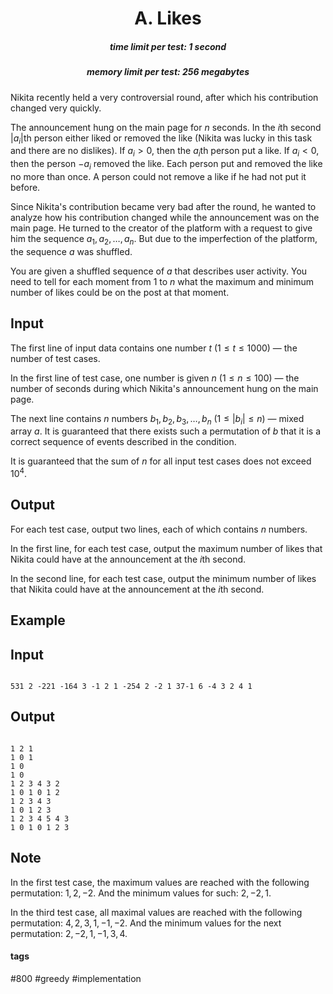 <h1 style='text-align: center;'> A. Likes</h1>

<h5 style='text-align: center;'>time limit per test: 1 second</h5>
<h5 style='text-align: center;'>memory limit per test: 256 megabytes</h5>

Nikita recently held a very controversial round, after which his contribution changed very quickly.

The announcement hung on the main page for $n$ seconds. In the $i$th second $|a_i|$th person either liked or removed the like (Nikita was lucky in this task and there are no dislikes). If $a_i > 0$, then the $a_i$th person put a like. If $a_i < 0$, then the person $-a_i$ removed the like. Each person put and removed the like no more than once. A person could not remove a like if he had not put it before.

Since Nikita's contribution became very bad after the round, he wanted to analyze how his contribution changed while the announcement was on the main page. He turned to the creator of the platform with a request to give him the sequence $a_1, a_2, \ldots, a_n$. But due to the imperfection of the platform, the sequence $a$ was shuffled.

You are given a shuffled sequence of $a$ that describes user activity. You need to tell for each moment from $1$ to $n$ what the maximum and minimum number of likes could be on the post at that moment.

## Input

The first line of input data contains one number $t$ ($1 \leqslant t \leqslant 1000$) — the number of test cases.

In the first line of test case, one number is given $n$ ($1 \leqslant n \leqslant 100$) — the number of seconds during which Nikita's announcement hung on the main page.

The next line contains $n$ numbers $b_1, b_2, b_3, \ldots, b_n$ ($1 \leqslant |b_i| \leqslant n$) — mixed array $a$. It is guaranteed that there exists such a permutation of $b$ that it is a correct sequence of events described in the condition.

It is guaranteed that the sum of $n$ for all input test cases does not exceed $10^4$.

## Output

For each test case, output two lines, each of which contains $n$ numbers.

In the first line, for each test case, output the maximum number of likes that Nikita could have at the announcement at the $i$th second.

In the second line, for each test case, output the minimum number of likes that Nikita could have at the announcement at the $i$th second.

## Example

## Input


```

531 2 -221 -164 3 -1 2 1 -254 2 -2 1 37-1 6 -4 3 2 4 1
```
## Output


```

1 2 1 
1 0 1 
1 0 
1 0 
1 2 3 4 3 2 
1 0 1 0 1 2 
1 2 3 4 3 
1 0 1 2 3 
1 2 3 4 5 4 3 
1 0 1 0 1 2 3 

```
## Note

In the first test case, the maximum values are reached with the following permutation: $1, 2, -2$. And the minimum values for such: $2, -2, 1$.

In the third test case, all maximal values are reached with the following permutation: $4, 2, 3, 1, -1, -2$. And the minimum values for the next permutation: $2, -2, 1, -1, 3, 4$.



#### tags 

#800 #greedy #implementation 